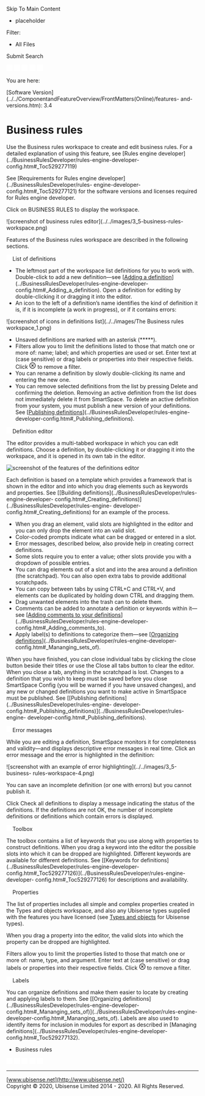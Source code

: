 

Skip To Main Content

[](../../Home.htm)

  * placeholder

Filter:

  * All Files

Submit Search

![Navigate previous](../../images/transparent.gif) ![Navigate
next](../../images/transparent.gif) ![Expand
all](../../images/transparent.gif) ![](../../images/transparent.gif)
![Print](../../images/transparent.gif)

You are here:

[Software
Version](../../ComponentandFeatureOverview/FrontMatters\(Online\)/features-
and-versions.htm): 3.4

# Business rules

Use the Business rules workspace to create and edit business rules. For a
detailed explanation of using this feature, see [Rules engine
developer](../BusinessRulesDeveloper/rules-engine-developer-
config.htm#_Toc529277119)

See [Requirements for Rules engine developer](../BusinessRulesDeveloper/rules-
engine-developer-config.htm#_Toc529277121) for the software versions and
licenses required for Rules engine developer.

Click on BUSINESS RULES to display the workspace.

![screenshot of business rules editor](../../images/3_5-business-rules-
workspace.png)

Features of the Business rules workspace are described in the following
sections.

![Closed](../../images/transparent.gif)List of definitions

  * The leftmost part of the workspace list definitions for you to work with. Double-click <Create new definition> to add a new definition—see [[Adding a definition](../BusinessRulesDeveloper/rules-engine-developer-config.htm#_Adding_a_definition)](../BusinessRulesDeveloper/rules-engine-developer-config.htm#_Adding_a_definition). Open a definition for editing by double-clicking it or dragging it into the editor.
  * An icon to the left of a definition’s name identifies the kind of definition it is, if it is incomplete (a work in progress), or if it contains errors:

![screenshot of icons in definitions list](../../images/The Business rules
workspace_1.png)

  * Unsaved definitions are marked with an asterisk (*****).
  * Filters allow you to limit the definitions listed to those that match one or more of: name; label; and which properties are used or set. Enter text at <Type here: filter by NAME> (case sensitive) or drag labels or properties into their respective fields. Click ![](../../images/cross-in-circle_17x17.png) to remove a filter.
  * You can rename a definition by slowly double-clicking its name and entering the new one.
  * You can remove selected definitions from the list by pressing Delete and confirming the deletion. Removing an active definition from the list does not immediately delete it from SmartSpace. To delete an active definition from your system, you must publish a new version of your definitions. See [[Publishing definitions](../BusinessRulesDeveloper/rules-engine-developer-config.htm#_Publishing_definitions)](../BusinessRulesDeveloper/rules-engine-developer-config.htm#_Publishing_definitions).

![Closed](../../images/transparent.gif)Definition editor

The editor provides a multi-tabbed workspace in which you can edit
definitions. Choose a definition, by double-clicking it or dragging it into
the workspace, and it is opened in its own tab in the editor.

![screenshot of the features of the definitions
editor](../../images/3_5-business-rules-workspace-3.png)

Each definition is based on a template which provides a framework that is
shown in the editor and into which you drag elements such as keywords and
properties. See [[Building definitions](../BusinessRulesDeveloper/rules-
engine-developer-
config.htm#_Creating_definitions)](../BusinessRulesDeveloper/rules-engine-
developer-config.htm#_Creating_definitions) for an example of the process.

  * When you drag an element, valid slots are highlighted in the editor and you can only drop the element into an valid slot.
  * Color-coded prompts indicate what can be dragged or entered in a slot.
  * Error messages, described below, also provide help in creating correct definitions.
  * Some slots require you to enter a value; other slots provide you with a dropdown of possible entries.
  * You can drag elements out of a slot and into the area around a definition (the scratchpad). You can also open extra tabs to provide additional scratchpads.
  * You can copy between tabs by using CTRL+C and CTRL+V, and elements can be duplicated by holding down CTRL and dragging them.
  * Drag unwanted elements into the trash can to delete them.
  * Comments can be added to annotate a definition or keywords within it—see [[Adding comments to your definitions](../BusinessRulesDeveloper/rules-engine-developer-config.htm#_Adding_comments_to)](../BusinessRulesDeveloper/rules-engine-developer-config.htm#_Adding_comments_to).
  * Apply label(s) to definitions to categorize them—see [[Organizing definitions](../BusinessRulesDeveloper/rules-engine-developer-config.htm#_Mananging_sets_of)](../BusinessRulesDeveloper/rules-engine-developer-config.htm#_Mananging_sets_of).

When you have finished, you can close individual tabs by clicking the close
button beside their titles or use the Close all tabs button to clear the
editor. When you close a tab, anything in the scratchpad is lost. Changes to a
definition that you wish to keep must be saved before you close SmartSpace
Config (you will be warned if you have unsaved changes), and any new or
changed definitions you want to make active in SmartSpace must be published.
See [[Publishing definitions](../BusinessRulesDeveloper/rules-engine-
developer-
config.htm#_Publishing_definitions)](../BusinessRulesDeveloper/rules-engine-
developer-config.htm#_Publishing_definitions).

![Closed](../../images/transparent.gif)Error messages

While you are editing a definition, SmartSpace monitors it for completeness
and validity—and displays descriptive error messages in real time. Click an
error message and the error is highlighted in the definition:

![screenshot with an example of error highlighting](../../images/3_5-business-
rules-workspace-4.png)

You can save an incomplete definition (or one with errors) but you cannot
publish it.

Click Check all definitions to display a message indicating the status of the
definitions. If the definitions are not OK, the number of incomplete
definitions or definitions which contain errors is displayed.

![Closed](../../images/transparent.gif)Toolbox

The toolbox contains a list of keywords that you use along with properties to
construct definitions. When you drag a keyword into the editor the possible
slots into which it can be dropped are highlighted. Different keywords are
available for different definitions. See [[Keywords for
definitions](../BusinessRulesDeveloper/rules-engine-developer-
config.htm#_Toc529277126)](../BusinessRulesDeveloper/rules-engine-developer-
config.htm#_Toc529277126) for descriptions and availability.

![Closed](../../images/transparent.gif)Properties

The list of properties includes all simple and complex properties created in
the Types and objects workspace, and also any Ubisense types supplied with the
features you have licensed (see [Types and
objects](../Core/Typeandobject/types-and-objects-introduction.htm) for
Ubisense types).

When you drag a property into the editor, the valid slots into which the
property can be dropped are highlighted.

Filters allow you to limit the properties listed to those that match one or
more of: name, type, and argument. Enter text at <Type here: filter by NAME>
(case sensitive) or drag labels or properties into their respective fields.
Click ![](../../images/cross-in-circle_17x17.png) to remove a filter.

![Closed](../../images/transparent.gif)Labels

You can organize definitions and make them easier to locate by creating and
applying labels to them. See [[Organizing
definitions](../BusinessRulesDeveloper/rules-engine-developer-
config.htm#_Mananging_sets_of)](../BusinessRulesDeveloper/rules-engine-
developer-config.htm#_Mananging_sets_of). Labels are also used to identify
items for inclusion in modules for export as described in [Managing
definitions](../BusinessRulesDeveloper/rules-engine-developer-
config.htm#_Toc529277132).

  * Business rules

![Navigate previous](../../images/transparent.gif) ![Navigate
next](../../images/transparent.gif) ![Expand
all](../../images/transparent.gif) ![](../../images/transparent.gif)
![Print](../../images/transparent.gif)

* * *

[www.ubisense.net](http://www.ubisense.net/)  
Copyright © 2020, Ubisense Limited 2014 - 2020. All Rights Reserved.

